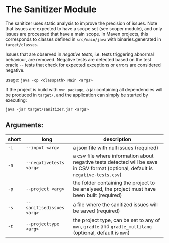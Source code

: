 # The Sanitizer Module

The sanitizer uses static analysis to improve the precision of issues. Note that issues are expected to have a scope set (see scoper module), and only issues are processed 
that have a main scope. In Maven projects, this corresponds to classes defined in `src/main/java` with binaries.generated in `target/classes`. 

Issues that are observed in *negative tests*, i.e. tests triggering abnormal behaviour, are removed. Negative tests are detected based on the test
oracle -- tests that check for expected exceptions or errors are considered negative. 

usage: `java -cp <classpath> Main <args>`

If the project is build with `mvn package`, a jar containing all dependencies will be produced in `target/`, and the application can simply be started by executing:

`java -jar target/sanitizer.jar <args>`

## Arguments: 

| short | long                      | description                                                                                                                               | 
|-----------|---------------------------|-------------------------------------------------------------------------------------------------------------------------------------------|
| `-i`      | `--input <arg>`           | a json file with null issues (required)                                                                                                   |
| `-n`      | `--negativetests <arg>`   | a csv file where information about negative tests detected will be save in CSV format (optional, default is `negative-tests.csv`)         |
| `-p`      | `--project <arg>`         | the folder containing the project to be analysed, the project must have been built (required)                                             |
| `-s`      | `--sanitisedissues <arg>` | a file where the sanitized issues will be saved (required) |
| `-t`  | `--projecttype <arg>`     | the project type, can be set to any of `mvn`, `gradle` and `gradle_multilang` (optional, default is `mvn`)                |







